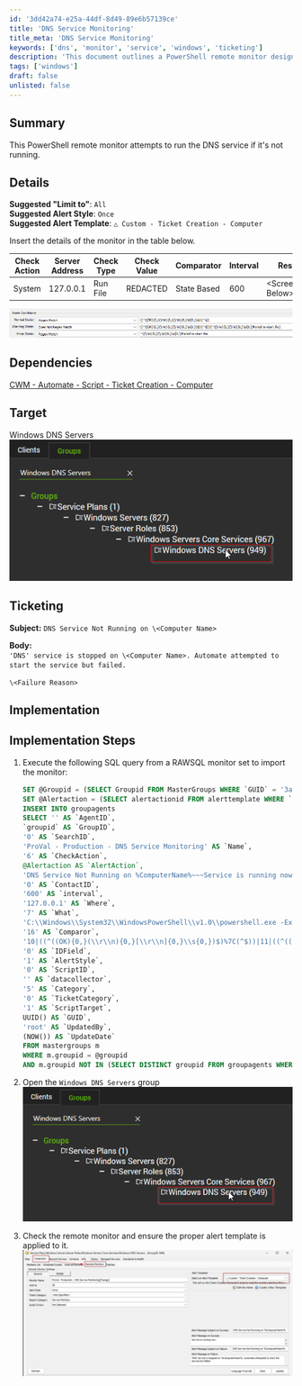 ```yaml
---
id: '3dd42a74-e25a-44df-8d49-89e6b57139ce'
title: 'DNS Service Monitoring'
title_meta: 'DNS Service Monitoring'
keywords: ['dns', 'monitor', 'service', 'windows', 'ticketing']
description: 'This document outlines a PowerShell remote monitor designed to ensure the DNS service is running on Windows servers. It provides details on alert styles, suggested settings, and ticketing information for when the service is not operational.'
tags: ['windows']
draft: false
unlisted: false
---
```


## Summary

This PowerShell remote monitor attempts to run the DNS service if it's not running.

## Details

**Suggested "Limit to"**: `All`  
**Suggested Alert Style**: `Once`  
**Suggested Alert Template**: `△ Custom - Ticket Creation - Computer `

Insert the details of the monitor in the table below.

| Check Action | Server Address | Check Type | Check Value | Comparator   | Interval | Result                 |
|--------------|----------------|-------------|-------------|--------------|----------|------------------------|
| System       | 127.0.0.1      | Run File    | REDACTED    | State Based  | 600      | \<Screenshot Below\>   |

![Screenshot](../../../static/img/CWM---Automate---Remote-Monitor---DNS-Service-Monitoring/image_1.png)

## Dependencies

[CWM - Automate - Script - Ticket Creation - Computer](<../scripts/Ticket Creation - Computer.md>)

## Target

Windows DNS Servers  
![Target Image](../../../static/img/CWM---Automate---Remote-Monitor---DNS-Service-Monitoring/image_2.png)

## Ticketing

**Subject:** `DNS Service Not Running on \<Computer Name>`  

**Body:**  
`'DNS' service is stopped on \<Computer Name>. Automate attempted to start the service but failed.`  

`\<Failure Reason>`

## Implementation

## Implementation Steps

1. Execute the following SQL query from a RAWSQL monitor set to import the monitor:

   ```sql
   SET @Groupid = (SELECT Groupid FROM MasterGroups WHERE `GUID` = '3ac86a4d-f1fb-11e1-b4ec-1231391d2d19');
   SET @Alertaction = (SELECT alertactionid FROM alerttemplate WHERE `GUID` = 'ee4bc754-faf7-4667-8bba-8d3923c22c3e');
   INSERT INTO groupagents 
   SELECT '' AS `AgentID`,
   `groupid` AS `GroupID`,
   '0' AS `SearchID`,
   'ProVal - Production - DNS Service Monitoring' AS `Name`,
   '6' AS `CheckAction`,
   @Alertaction AS `AlertAction`,
   'DNS Service Not Running on %ComputerName%~~~Service is running now.!!!DNS Service Not Running on %ComputerName%~~~\'DNS\' service is stopped on %ComputerName%. Automate attempted to start the service but failed.' AS `AlertMessage`,
   '0' AS `ContactID`,
   '600' AS `interval`,
   '127.0.0.1' AS `Where`,
   '7' AS `What`,
   'C:\\Windows\\System32\\WindowsPowerShell\\v1.0\\powershell.exe -ExecutionPolicy Bypass -Command "$service = (Get-Service -Name \'DNS\' -ErrorAction SilentlyContinue); if ($Service) { if ($Service.Status -ne \'Running\') { try { Restart-Service -Name \'DNS\' -Force -WarningAction SilentlyContinue -ErrorAction Stop } catch { return \\"Failed to start the \'DNS\' service. Reason: $($Error[0].Exception.Message)\\"; } } }"' AS `DataOut`,
   '16' AS `Comparor`,
   '10|((^((OK){0,}(\\r\\n){0,}[\\r\\n]{0,}\\s{0,})$)%7C(^$))|11|((^((OK){0,}(\\r\\n){0,}[\\r\\n]{0,}\\s{0,})$)%7C(^$))%7C(^((\\r\\n){0,}[\\r\\n]{0,}\\s{0,})Failed to start the)|10|^((\\r\\n){0,}[\\r\\n]{0,}\\s{0,})Failed to start the' AS `DataIn`,
   '0' AS `IDField`,
   '1' AS `AlertStyle`,
   '0' AS `ScriptID`,
   '' AS `datacollector`,
   '5' AS `Category`,
   '0' AS `TicketCategory`,
   '1' AS `ScriptTarget`,
   UUID() AS `GUID`,
   'root' AS `UpdatedBy`,
   (NOW()) AS `UpdateDate`
   FROM mastergroups m
   WHERE m.groupid = @groupid
   AND m.groupid NOT IN (SELECT DISTINCT groupid FROM groupagents WHERE `Name` = 'ProVal - Production - DNS Service Monitoring')
   ```

2. Open the `Windows DNS Servers` group  
   ![Windows DNS Servers](../../../static/img/DNS-Service-Monitoring/image_1.png)

3. Check the remote monitor and ensure the proper alert template is applied to it.  
   ![Check Remote Monitor](../../../static/img/DNS-Service-Monitoring/image_2.png)